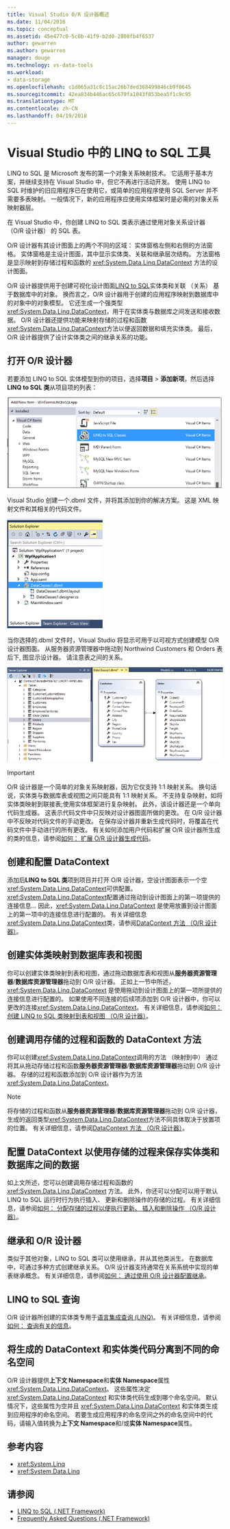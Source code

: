 ```yaml
---
title: Visual Studio O/R 设计器概述
ms.date: 11/04/2016
ms.topic: conceptual
ms.assetid: 45e477c0-5c6b-41f9-b2d0-2808fb4f6537
author: gewarren
ms.author: gewarren
manager: douge
ms.technology: vs-data-tools
ms.workload:
- data-storage
ms.openlocfilehash: c1d065a31c8c15ac26b7ded368499846cb9f0645
ms.sourcegitcommit: 42ea834b446ac65c679fa1043f853bea5f1c9c95
ms.translationtype: MT
ms.contentlocale: zh-CN
ms.lasthandoff: 04/19/2018
---
```

# <a name="linq-to-sql-tools-in-visual-studio"></a>Visual Studio 中的 LINQ to SQL 工具

LINQ to SQL 是 Microsoft 发布的第一个对象关系映射技术。 它适用于基本方案，并继续支持在 Visual Studio 中，但它不再进行活动开发。 使用 LINQ to SQL 时维护的旧应用程序已在使用它，或简单的应用程序使用 SQL Server 并不需要多表映射。 一般情况下，新的应用程序应使用实体框架时是必需的对象关系映射器层。

在 Visual Studio 中，你创建 LINQ to SQL 类表示通过使用对象关系设计器 （O/R 设计器） 的 SQL 表。

O/R 设计器有其设计图面上的两个不同的区域： 实体窗格左侧和右侧的方法窗格。 实体窗格是主设计图面，其中显示实体类、关联和继承层次结构。 方法窗格是显示映射到存储过程和函数的 <xref:System.Data.Linq.DataContext> 方法的设计图面。

O/R 设计器提供用于创建可视化设计图面[LINQ to SQL](/dotnet/framework/data/adonet/sql/linq/index)实体类和关联 （关系） 基于数据库中的对象。 换而言之，O/R 设计器用于创建的应用程序映射到数据库中的对象中的对象模型。 它还生成一个强类型 <xref:System.Data.Linq.DataContext>，用于在实体类与数据库之间发送和接收数据。 O/R 设计器还提供功能来映射存储的过程和函数<xref:System.Data.Linq.DataContext>方法以便返回数据和填充实体类。 最后，O/R 设计器提供了设计实体类之间的继承关系的功能。

## <a name="open-the-or-designer"></a>打开 O/R 设计器

若要添加 LINQ to SQL 实体模型到你的项目，选择**项目** > **添加新项**，然后选择**LINQ to SQL 类**从项目项的列表：

![LINQ to SQL 类](../data-tools/media/raddata-linq-to-sql-classes.png)

Visual Studio 创建一个.dbml 文件，并将其添加到你的解决方案。 这是 XML 映射文件和其相关的代码文件。

![LINQ to SQL 类在解决方案资源管理器](../data-tools/media/raddata-linq-to-sql-classes-in-solution-explorer.png)

当你选择的.dbml 文件时，Visual Studio 将显示可用于以可视方式创建模型 O/R 设计器图面。 从服务器资源管理器中拖动到 Northwind Customers 和 Orders 表后下, 图显示设计器。 请注意表之间的关系。

![LINQ to SQL 设计器](../data-tools/media/raddata-linq-to-sql-designer.png)

> [!IMPORTANT]
> O/R 设计器是一个简单的对象关系映射器，因为它仅支持 1:1 映射关系。 换句话说，实体类与数据库表或视图之间只能具有 1:1 映射关系。 不支持复杂映射，如将实体类映射到联接表;使用实体框架进行复杂映射。 此外，该设计器还是一个单向代码生成器。 这表示代码文件中只反映对设计器图面所做的更改。 在 O/R 设计器中不反映对代码文件的手动更改。 在保存设计器并重新生成代码时，将覆盖在代码文件中手动进行的所有更改。 有关如何添加用户代码和扩展 O/R 设计器所生成的类的信息，请参阅[如何： 扩展 O/R 设计器生成代码](../data-tools/how-to-extend-code-generated-by-the-o-r-designer.md)。

## <a name="create-and-configure-the-datacontext"></a>创建和配置 DataContext

添加后**LINQ to SQL 类**项到项目并打开 O/R 设计器，空设计图面表示一个空<xref:System.Data.Linq.DataContext>可供配置。 <xref:System.Data.Linq.DataContext>配置通过拖动到设计图面上的第一项提供的连接信息... 因此，<xref:System.Data.Linq.DataContext> 是使用放置到设计图面上的第一项中的连接信息进行配置的。 有关详细信息<xref:System.Data.Linq.DataContext>类，请参阅[DataContext 方法 （O/R 设计器）](../data-tools/datacontext-methods-o-r-designer.md)。

## <a name="create-entity-classes-that-map-to-database-tables-and-views"></a>创建实体类映射到数据库表和视图

你可以创建实体类映射到表和视图，通过拖动数据库表和视图从**服务器资源管理器**/**数据库资源管理器**拖动到 O/R 设计器。 正如上一节中所述，<xref:System.Data.Linq.DataContext> 是使用拖动到设计图面上的第一项所提供的连接信息进行配置的。 如果使用不同连接的后续项添加到 O/R 设计器中，你可以更改的连接<xref:System.Data.Linq.DataContext>。 有关详细信息，请参阅[如何： 创建 LINQ to SQL 类映射到表和视图 （O/R 设计器）](../data-tools/how-to-create-linq-to-sql-classes-mapped-to-tables-and-views-o-r-designer.md)。

## <a name="create-datacontext-methods-that-call-stored-procedures-and-functions"></a>创建调用存储的过程和函数的 DataContext 方法

你可以创建<xref:System.Data.Linq.DataContext>调用的方法 （映射到中） 通过将其从拖动存储过程和函数**服务器资源管理器**/**数据库资源管理器**拖动到 O/R 设计器。 存储的过程和函数添加到 O/R 设计器作为方法<xref:System.Data.Linq.DataContext>。

> [!NOTE]
> 将存储的过程和函数从**服务器资源管理器**/**数据库资源管理器**拖动到 O/R 设计器，生成的返回类型<xref:System.Data.Linq.DataContext>方法不同具体取决于放置项的位置。 有关详细信息，请参阅[DataContext 方法 （O/R 设计器）](../data-tools/datacontext-methods-o-r-designer.md)。

## <a name="configure-a-datacontext-to-use-stored-procedures-to-save-data-between-entity-classes-and-a-database"></a>配置 DataContext 以使用存储的过程来保存实体类和数据库之间的数据

如上文所述，您可以创建调用存储过程和函数的 <xref:System.Data.Linq.DataContext> 方法。 此外，你还可以分配可以用于默认 LINQ to SQL 运行时行为执行插入、 更新和删除操作的存储的过程。 有关详细信息，请参阅[如何： 分配存储的过程以便执行更新、 插入和删除操作 （O/R 设计器）](../data-tools/how-to-assign-stored-procedures-to-perform-updates-inserts-and-deletes-o-r-designer.md)。

## <a name="inheritance-and-the-or-designer"></a>继承和 O/R 设计器

类似于其他对象，LINQ to SQL 类可以使用继承，并从其他类派生。 在数据库中，可通过多种方式创建继承关系。 O/R 设计器支持通常在关系系统中实现的单表继承概念。 有关详细信息，请参阅[如何： 通过使用 O/R 设计器配置继承](../data-tools/how-to-configure-inheritance-by-using-the-o-r-designer.md)。

## <a name="linq-to-sql-queries"></a>LINQ to SQL 查询

O/R 设计器所创建的实体类专用于[语言集成查询 (LINQ)](/dotnet/csharp/linq/)。 有关详细信息，请参阅[如何： 查询有关的信息](/dotnet/framework/data/adonet/sql/linq/how-to-query-for-information)。

## <a name="separate-the-generated-datacontext-and-entity-class-code-into-different-namespaces"></a>将生成的 DataContext 和实体类代码分离到不同的命名空间

O/R 设计器提供**上下文 Namespace**和**实体 Namespace**属性<xref:System.Data.Linq.DataContext>。 这些属性决定 <xref:System.Data.Linq.DataContext> 和实体类代码生成到哪个命名空间。 默认情况下，这些属性为空并且 <xref:System.Data.Linq.DataContext> 和实体类生成到应用程序的命名空间。 若要生成应用程序的命名空间之外的命名空间中的代码，请输入值转换为**上下文 Namespace**和/或**实体 Namespace**属性。

## <a name="reference-content"></a>参考内容

- <xref:System.Linq>
- <xref:System.Data.Linq>

## <a name="see-also"></a>请参阅

- [LINQ to SQL (.NET Framework)](/dotnet/framework/data/adonet/sql/linq/index)
- [Frequently Asked Questions (.NET Framework)](/dotnet/framework/data/adonet/sql/linq/frequently-asked-questions)